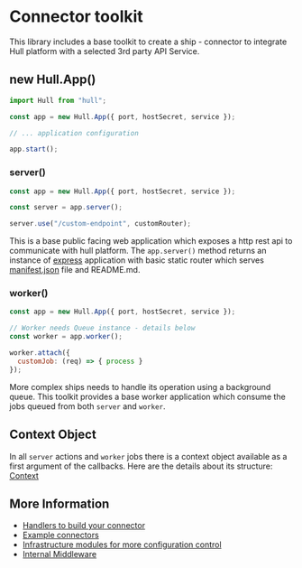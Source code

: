# Connector toolkit
This library includes a base toolkit to create a ship - connector to integrate Hull platform with a selected 3rd party API Service.

## new Hull.App()
```js
import Hull from "hull";

const app = new Hull.App({ port, hostSecret, service });

// ... application configuration

app.start();

```

### server()
```js
const app = new Hull.App({ port, hostSecret, service });

const server = app.server();

server.use("/custom-endpoint", customRouter);
```

This is a base public facing web application which exposes a http rest api to communicate with hull platform.
The `app.server()` method returns an instance of [express](http://expressjs.com/) application with basic static router which serves [manifest.json](https://www.hull.io/docs/apps/ships/#file-structure) file and README.md.

### worker()
```js
const app = new Hull.App({ port, hostSecret, service });

// Worker needs Queue instance - details below
const worker = app.worker();

worker.attach({
  customJob: (req) => { process }
});
```

More complex ships needs to handle its operation using a background queue. This toolkit provides a base worker application which consume the jobs queued from both `server` and `worker`.

## Context Object
In all `server` actions and `worker` jobs there is a context object available as a first argument of the callbacks. Here are the details about its structure: [Context](./CONTEXT.md)

## More Information

- [Handlers to build your connector](./HANDLERS.md)
- [Example connectors](./examples)
- [Infrastructure modules for more configuration control](./INFRA.md)
- [Internal Middleware](./MIDDLEWARES.md)

